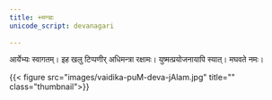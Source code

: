 ```yaml
---
title: +मन्त्राः  
unicode_script: devanagari  
  
---
```


आर्येभ्यः स्वागतम्। इह खलु टिप्पणीर् अधिमन्त्रा रक्षामः। युष्मत्प्रयोजनायापि स्यात्। मघवते नमः।

{{< figure src="images/vaidika-puM-deva-jAlam.jpg" title="" class="thumbnail">}}
